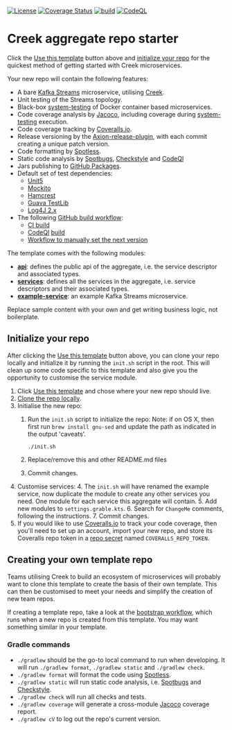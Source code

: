 [![License](https://img.shields.io/badge/License-Apache%202.0-blue.svg)](https://opensource.org/licenses/Apache-2.0)
[![Coverage Status](https://coveralls.io/repos/github/creek-service/aggregate-template/badge.svg?branch=main)](https://coveralls.io/github/creek-service/aggregate-template?branch=main)
[![build](https://github.com/creek-service/aggregate-template/actions/workflows/build.yml/badge.svg)](https://github.com/creek-service/aggregate-template/actions/workflows/build.yml)
[![CodeQL](https://github.com/creek-service/aggregate-template/actions/workflows/codeql.yml/badge.svg)](https://github.com/creek-service/aggregate-template/actions/workflows/codeql.yml)

# Creek aggregate repo starter

Click the [Use this template][useThisTemplate] button above and [initialize your repo](#initialize-your-repo) 
for the quickest method of getting started with Creek microservices.

Your new repo will contain the following features:

* A bare [Kafka Streams][kafkaSteams] microservice, utilising [Creek](https://www.creekservice.org).
* Unit testing of the Streams topology.
* Black-box [system-testing][systemTest] of Docker container based microservices.
* Code coverage analysis by [Jacoco][5], including coverage during [system-testing][systemTest] execution.
* Code coverage tracking by [Coveralls.io][coveralls].
* Release versioning by the [Axion-release-plugin][4], with each commit creating a unique patch version.
* Code formatting by [Spotless][1].
* Static code analysis by [Spotbugs][2], [Checkstyle][3] and [CodeQl][codeQL]
* Jars publishing to [GitHub Packages][ghPackages].
* Default set of test dependencies:
    * [Unit5][7]
    * [Mockito][8]
    * [Hamcrest][9]
    * [Guava TestLib][10]
    * [Log4J 2.x][11]
* The following [GitHub build workflow][12]:
    * [CI build](.github/workflows/build.yml)
    * [CodeQl][codeQL] [build](.github/workflows/codeql.yml)
    * [Workflow to manually set the next version](.github/workflows/version.yml)

The template comes with the following modules:

* **[api](api)**: defines the public api of the aggregate, i.e. the service descriptor and associated types.
* **[services](services)**: defines all the services in the aggregate, i.e. service descriptors and their associated types.
* **[example-service](example-service)**: an example Kafka Streams microservice.

Replace sample content with your own and get writing business logic, not boilerplate.

## Initialize your repo

After clicking the [Use this template][useThisTemplate] button above, you can clone your repo locally
and initialize it by running the `init.sh` script in the root.  This will clean up some code specific 
to this template and also give you the opportunity to customise the service module. 

1. Click [Use this template][useThisTemplate] and chose where your new repo should live.
2. [Clone the repo locally](https://docs.github.com/en/repositories/creating-and-managing-repositories/cloning-a-repository).
3. Initialise the new repo:
    1. Run the `init.sh` script to initialize the repo:
       Note: if on OS X, then first run `brew install gnu-sed` and update the path as indicated in the output 'caveats'.

         ```shell
         ./init.sh
         ``` 
    2. Replace/remove this and other README.md files
    3. Commit changes.
4. Customise services:
    4. The `init.sh` will have renamed the example service,
       now duplicate the module to create any other services you need.
       One module for each service this aggregate will contain.
    5. Add new modules to `settings.grable.kts`.
    6. Search for `ChangeMe` comments, following the instructions.
    7. Commit changes.
5. If you would like to use [Coveralls.io][coveralls] to track your code coverage,
   then you'll need to set up an account, import your new repo, and store its Coveralls repo token 
   in a [repo secret][ghSecret] named `COVERALLS_REPO_TOKEN`. 

## Creating your own template repo

Teams utilising Creek to build an ecosystem of microservices will probably want to clone this template
to create the basis of their own template. This can then be customised to meet your needs and simplify
the creation of new team repos.

If creating a template repo, take a look at the [bootstrap workflow](.github/workflows/bootstrap.yml), 
which runs when a new repo is created from this template. You may want something similar in your template.  

### Gradle commands

* `./gradlew` should be the go-to local command to run when developing.
              It will run `./gradlew format`, `./gradlew static` and `./gradlew check`.
* `./gradlew format` will format the code using [Spotless][1].
* `./gradlew static` will run static code analysis, i.e. [Spotbugs][2] and [Checkstyle][3].
* `./gradlew check` will run all checks and tests.
* `./gradlew coverage` will generate a cross-module [Jacoco][5] coverage report.
* `./gradlew cV` to log out the repo's current version.

[1]: https://github.com/diffplug/spotless
[2]: https://spotbugs.github.io/
[3]: https://checkstyle.sourceforge.io/
[4]: https://github.com/allegro/axion-release-plugin
[5]: https://www.jacoco.org/jacoco/trunk/doc/
[coveralls]: https://coveralls.io/
[7]: https://junit.org/junit5/docs/current/user-guide/
[8]: https://site.mockito.org/
[9]: http://hamcrest.org/JavaHamcrest/index
[10]: https://github.com/google/guava/tree/master/guava-testlib
[11]: https://logging.apache.org/log4j/2.x/
[12]: .github/workflows/build.yml
[systemTest]: https://github.com/creek-service/creek-system-test
[kafkaSteams]: https://kafka.apache.org/documentation/streams/
[codeQL]: https://codeql.github.com/
[ghPackages]: https://docs.github.com/en/packages/learn-github-packages/introduction-to-github-packages
[useThisTemplate]: https://github.com/creek-service/aggregate-template/generate
[ghSecret]: https://docs.github.com/en/codespaces/managing-codespaces-for-your-organization/managing-encrypted-secrets-for-your-repository-and-organization-for-github-codespaces